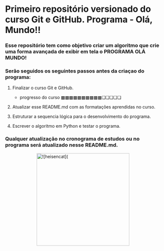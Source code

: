 # Primeiro repositório versionado do curso Git e GitHub. Programa - Olá, Mundo!!

### Esse repositório tem como objetivo criar um algoritmo que crie uma forma avançada de exibir em tela o PROGRAMA OLÁ MUNDO!

### Serão seguidos os seguintes passos antes da criaçao do programa:

 1. Finalizar o curso Git e GitHub. 
    - progresso do curso ▩▩▩▩▩▩▩▩▩▩❏❏❏❏❏
    
 2. Atualizar esse README.md com as formatações aprendidas no curso.
 3. Estruturar a sequencia lógica para o desenvolvimento do programa.
 4. Escrever o algoritmo em Python e testar o programa. 

### Qualquer atualização no cronograma de estudos ou no programa será atualizado nesse README.md.

<img src="https://user-images.githubusercontent.com/130009761/231622115-49eed750-e9bb-4256-bde6-cd18934a5e02.png" alt="![heisencat](" style="width:300px;height:300px;display:block;margin:auto;">

